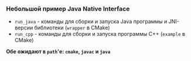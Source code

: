 ### Небольшой пример Java Native Interface
* `run_java` - команды для сборки и запуска Java программы и JNI-версии библиотеки (`wrapper` в CMake)
* `run_cpp` - команды для сборки и запуска программы C++ (`example` в CMake)

**Обе ожидают в `path`'е: `cmake`, `javac` и `java`**